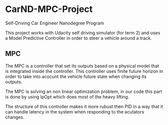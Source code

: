# CarND-MPC-Project
Self-Driving Car Engineer Nanodegree Program

This project works with Udacity self driving simulator (for term 2) and
uses a Model Predictive Controller in order to steer a vehicle around a track.

## MPC
The MPC is a controller that set its outputs based on a physical model that is integrated inside the controller.
This controller uses finite future horizon in order to take into acocunt the vehicle future state when changing its outputs.

The MPC is solving an non linear optimization problem, in our code this part is done by using IpOpt which does most of the heavy
lifting.

The structure of this controller makes it more rubust then PID in a way that it can handle latency in the system when responding to
the acutators changes.


